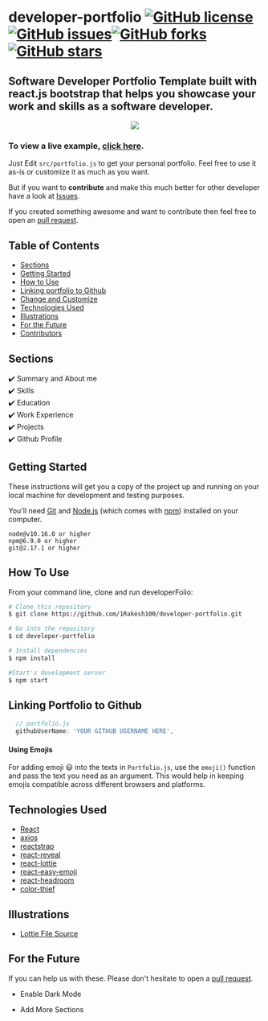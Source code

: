 # developer-portfolio <a href="https://github.com/1Rakesh100/developer-portfolio/blob/main/LICENSE"><img alt="GitHub license" src="https://img.shields.io/github/license/1Rakesh100/developer-portfolio"></a><a href="https://github.com/1Rakesh100/developer-portfolio/issues"><img alt="GitHub issues" src="https://img.shields.io/github/issues/1Rakesh100/developer-portfolio"></a><a href="https://github.com/1Rakesh100/developer-portfolio/network"><img alt="GitHub forks" src="https://img.shields.io/github/forks/1Rakesh100/developer-portfolio"></a> <a href="https://github.com/1Rakesh100/developer-portfolio/stargazers"><img alt="GitHub stars" src="https://img.shields.io/github/stars/1Rakesh100/developer-portfolio"></a>

## Software Developer Portfolio Template built with react.js bootstrap that helps you showcase your work and skills as a software developer.

<p align="center">
  <kbd>
    <img src="https://github.com/1Rakesh100/developer-portfolio/blob/master/picture.PNG"></img>
  </kbd>
</p>

### To view a live example, **[click here](https://developer-portfolio.1Rakesh100.vercel.app/)**.

Just Edit `src/portfolio.js` to get your personal portfolio. Feel free to use it as-is or customize it as much as you want.

But if you want to **contribute** and make this much better for other developer have a look at [Issues](https://github.com/1Rakesh100/developer-portfolio/issues).

If you created something awesome and want to contribute then feel free to open an [pull request](https://github.com/1Rakesh100/developer-portfolio/pulls).

## Table of Contents

- [Sections](#sections)
- [Getting Started](#getting-started)
- [How to Use](#how-to-use)
- [Linking portfolio to Github](#linking-portfolio-to-github)
- [Change and Customize](#change-and-customize-every-section-according-to-your-need)
- [Technologies Used](#technologies-used)
- [Illustrations](#illustrations)
- [For the Future](#for-the-future)
- [Contributors](#project-maintainers)

## Sections

✔️ Summary and About me\
✔️ Skills\
✔️ Education\
✔️ Work Experience\
✔️ Projects\
✔️ Github Profile

## Getting Started

These instructions will get you a copy of the project up and running on your local machine for development and testing purposes.

You'll need [Git](https://git-scm.com) and [Node.js](https://nodejs.org/en/download/) (which comes with [npm](http://npmjs.com)) installed on your computer.

```
node@v10.16.0 or higher
npm@6.9.0 or higher
git@2.17.1 or higher
```

## How To Use

From your command line, clone and run developerFolio:

```bash
# Clone this repository
$ git clone https://github.com/1Rakesh100/developer-portfolio.git

# Go into the repository
$ cd developer-portfolio

# Install dependencies
$ npm install

#Start's development server
$ npm start
```

## Linking Portfolio to Github

```javascript
  // portfolio.js
  githubUserName: 'YOUR GITHUB USERNAME HERE',
```

#### Using Emojis

For adding emoji 😃 into the texts in `Portfolio.js`, use the `emoji()` function and pass the text you need as an argument. This would help in keeping emojis compatible across different browsers and platforms.

## Technologies Used

- [React](https://reactjs.org/)
- [axios](https://www.npmjs.com/package/axios)
- [reactstrap](https://reactstrap.github.io/)
- [react-reveal](https://www.react-reveal.com/)
- [react-lottie](https://www.npmjs.com/package/react-lottie)
- [react-easy-emoji](https://github.com/appfigures/react-easy-emoji)
- [react-headroom](https://github.com/KyleAMathews/react-headroom)
- [color-thief](https://github.com/lokesh/color-thief)

## Illustrations

- [Lottie File Source](https://lottiefiles.com)

## For the Future

If you can help us with these. Please don't hesitate to open a [pull request](https://github.com/saadpasta/developerFolio/pulls).

- Enable Dark Mode

- Add More Sections
